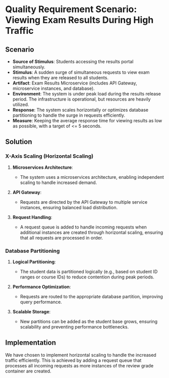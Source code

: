 # Quality Requirement Scenario: Viewing Exam Results During High Traffic

## Scenario
- **Source of Stimulus**: Students accessing the results portal simultaneously.  
- **Stimulus**: A sudden surge of simultaneous requests to view exam results when they are released to all students.  
- **Artifact**: Exam Results Microservice (includes API Gateway, microservice instances, and database).  
- **Environment**: The system is under peak load during the results release period. The infrastructure is operational, but resources are heavily utilized.  
- **Response**: The system scales horizontally or optimizes database partitioning to handle the surge in requests efficiently.  
- **Measure**: Keeping the average response time for viewing results as low as possible, with a target of <= 5 seconds.  

## Solution
### **X-Axis Scaling (Horizontal Scaling)**
1. **Microservices Architecture**:  
   - The system uses a microservices architecture, enabling independent scaling to handle increased demand.  

2. **API Gateway**:  
   - Requests are directed by the API Gateway to multiple service instances, ensuring balanced load distribution.

3. **Request Handling**:  
   - A request queue is added to handle incoming requests when additional instances are created through horizontal scaling, ensuring that all requests are processed in order.  

### **Database Partitioning**
1. **Logical Partitioning**:  
   - The student data is partitioned logically (e.g., based on student ID ranges or course IDs) to reduce contention during peak periods.  

2. **Performance Optimization**:  
   - Requests are routed to the appropriate database partition, improving query performance.  

3. **Scalable Storage**:  
   - New partitions can be added as the student base grows, ensuring scalability and preventing performance bottlenecks.   

## Implementation
We have chosen to implement horizontal scaling to handle the increased traffic efficiently. This is achieved by adding a request queue that processes all incoming requests as more instances of the review grade container are created.
